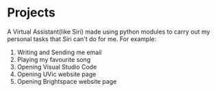 # Projects
A Virtual Assistant(like Siri) made using python modules to carry out my personal tasks that Siri can't do for me. For example:
1. Writing and Sending me email
2. Playing my favourite song
3. Opening Visual Studio Code
4. Opening UVic website page
5. Opening Brightspace website page
